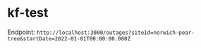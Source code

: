 # kf-test

Endpoint: `http://localhost:3000/outages?siteId=norwich-pear-tree&startDate=2022-01-01T00:00:00.000Z`
